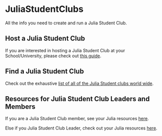 # JuliaStudentClubs
All the info you need to create and run a Julia Student Club. 

## Host a Julia Student Club

If you are interested in hosting a Julia Student Club at your School/University, please check out [this guide](). 

## Find a Julia Student Club

Check out the exhaustive [list of all of the Julia Student clubs world wide](). 

## Resources for Julia Student Club Leaders and Members 

If you are a Julia Student Club member, see your Julia resources [here](). 

Else if you Julia Student Club Leader, check out your Julia resources [here](). 
